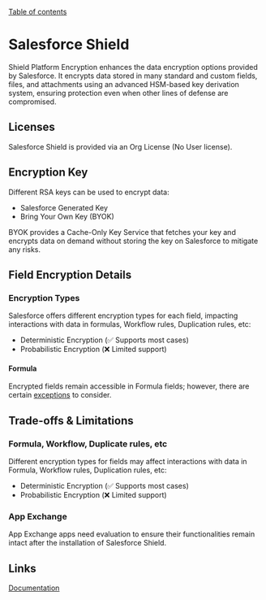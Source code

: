 [Table of contents](../Documentation.md)

# Salesforce Shield

Shield Platform Encryption enhances the data encryption options provided by Salesforce. It encrypts data stored in many standard and custom fields, files, and attachments using an advanced HSM-based key derivation system, ensuring protection even when other lines of defense are compromised.

## Licenses
Salesforce Shield is provided via an Org License (No User license).

## Encryption Key
Different RSA keys can be used to encrypt data:
- Salesforce Generated Key
- Bring Your Own Key (BYOK)

BYOK provides a Cache-Only Key Service that fetches your key and encrypts data on demand without storing the key on Salesforce to mitigate any risks.

## Field Encryption Details

### Encryption Types
Salesforce offers different encryption types for each field, impacting interactions with data in formulas, Workflow rules, Duplication rules, etc:
- Deterministic Encryption (✅ Supports most cases)
- Probabilistic Encryption (❌ Limited support)

#### Formula
Encrypted fields remain accessible in Formula fields; however, there are certain [exceptions](https://developer.salesforce.com/docs/atlas.en-us.securityImplGuide.meta/securityImplGuide/security_pe_formulas.htm) to consider.

## Trade-offs & Limitations

### Formula, Workflow, Duplicate rules, etc
Different encryption types for fields may affect interactions with data in Formula, Workflow rules, Duplication rules, etc:
- Deterministic Encryption (✅ Supports most cases)
- Probabilistic Encryption (❌ Limited support)

### App Exchange
App Exchange apps need evaluation to ensure their functionalities remain intact after the installation of Salesforce Shield.

## Links
[Documentation](https://developer.salesforce.com/docs/atlas.en-us.securityImplGuide.meta/securityImplGuide/security_pe_overview.htm)
